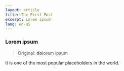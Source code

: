 ```yaml
---
layout: article
title: The First Post
excerpt: Lorem ipsum
lang: en-US
---
```


<h3 class="articlePart">Lorem ipsum</h3>

>Original: **do**lorem ipsum

It is one of the most popular placeholders in the world.

